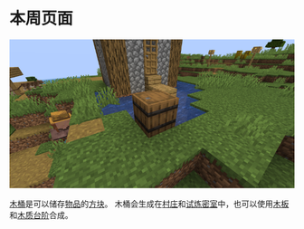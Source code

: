 # 本周页面
<img src="NEWS/Images/800px-Barrel_in_village.png" alt="村庄中的木桶">

[木桶](https://zh.minecraft.wiki/w/%E6%9C%A8%E6%A1%B6)是可以储存[物品](https://zh.minecraft.wiki/w/%E7%89%A9%E5%93%81)的[方块](https://zh.minecraft.wiki/w/%E6%96%B9%E5%9D%97)。
木桶会生成在[村庄](https://zh.minecraft.wiki/w/%E6%9D%91%E5%BA%84)和[试炼密室](https://zh.minecraft.wiki/w/%E8%AF%95%E7%82%BC%E5%AF%86%E5%AE%A4)中，也可以使用[木板](https://zh.minecraft.wiki/w/%E6%9C%A8%E6%9D%BF)和[木质台阶](https://zh.minecraft.wiki/w/%E6%9C%A8%E8%B4%A8%E5%8F%B0%E9%98%B6)合成。
